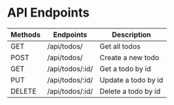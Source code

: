 # API Endpoints

| Methods | Endpoints | Description |
| --- | --- | --- |
| GET | /api/todos/ | Get all todos |
| POST | /api/todos/ | Create a new todo |
| GET | /api/todos/:id/ | Get a todo by id |
| PUT | /api/todos/:id/ | Update a todo by id |
| DELETE | /api/todos/:id/ | Delete a todo by id |
